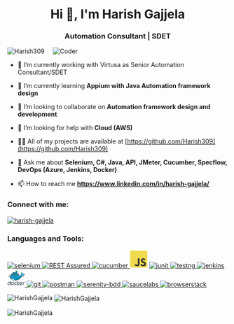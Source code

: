 <h1 align="center">Hi 👋, I'm Harish Gajjela</h1>
<h3 align="center">Automation Consultant | SDET</h3>

<img align="right" src="https://camo.githubusercontent.com/5ddf73ad3a205111cf8c686f687fc216c2946a75005718c8da5b837ad9de78c9/68747470733a2f2f7468756d62732e6766796361742e636f6d2f4576696c4e657874446576696c666973682d736d616c6c2e676966" width=400 alt="Coder" />

<p align="left"> <img src="https://komarev.com/ghpvc/?username=Harish309&label=Profile%20views&color=0e75b6&style=flat" alt="Harish309" /> </p>

- 🔭 I’m currently working with Virtusa as Senior Automation Consultant/SDET

- 🌱 I’m currently learning **Appium with Java Automation framework design**

- 👯 I’m looking to collaborate on **Automation framework design and development**

- 🤝 I’m looking for help with **Cloud (AWS)**

- 👨‍💻 All of my projects are available at [https://github.com/Harish309](https://github.com/Harish309)

- 💬 Ask me about **Selenium, C#, Java, API, JMeter, Cucumber, Specflow, DevOps (Azure, Jenkins, Docker)**

- 📫 How to reach me **https://www.linkedin.com/in/harish-gajjela/**

<h3 align="left">Connect with me:</h3>
<p align="left">
<a href="https://linkedin.com/in/harish-gajjela" target="blank"><img align="center" src="https://raw.githubusercontent.com/rahuldkjain/github-profile-readme-generator/master/src/images/icons/Social/linked-in-alt.svg" alt="harish-gajjela" height="30" width="40" /></a>
</p>

<h3 align="left">Languages and Tools:</h3>
<p align="left"> 
  <a href="https://www.selenium.dev" target="_blank" rel="noreferrer"> 
  <img src="https://raw.githubusercontent.com/detain/svg-logos/780f25886640cef088af994181646db2f6b1a3f8/svg/selenium-logo.svg" alt="selenium" width="40" height="40"/> </a>
   <a href="https://rest-assured.io/" target="_blank" rel="noreferrer"> 
   <img src="https://github.com/rest-assured/rest-assured/blob/master/rest-assured-logo-green.png" alt="REST Assured" width="120" height="40"/> </a> 
   <a href="https://cucumber.io/" target="_blank" rel="noreferrer"> 
  <img src="https://www.vectorlogo.zone/logos/cucumberio/cucumberio-icon.svg" alt="cucumber" width="40" height="40"/> </a>
  <img src="https://raw.githubusercontent.com/devicons/devicon/master/icons/javascript/javascript-original.svg" alt="javascript" width="40" height="40"/> </a>
   <a href="https://junit.org/junit5/" target="_blank" rel="noreferrer"> <img src="https://avatars.githubusercontent.com/u/874086?s=200&v=4" alt="junit" width="40" height="40"/> </a> 
  <a href="https://testng.org/" target="_blank" rel="noreferrer"> <img src="https://avatars.githubusercontent.com/u/12528662?s=200&v=4" alt="testng" width="40" height="40"/> </a> 
  <a href="https://www.jenkins.io" target="_blank" rel="noreferrer"> <img src="https://www.vectorlogo.zone/logos/jenkins/jenkins-icon.svg" alt="jenkins" width="40" height="40"/> </a>
  <a href="https://www.docker.com/" target="_blank" rel="noreferrer"> 
  <img src="https://raw.githubusercontent.com/devicons/devicon/master/icons/docker/docker-original-wordmark.svg" alt="docker" width="40" height="40"/> </a>
  <a href="https://git-scm.com/" target="_blank" rel="noreferrer"> 
  <img src="https://www.vectorlogo.zone/logos/git-scm/git-scm-icon.svg" alt="git" width="40" height="40"/> </a>
  <a href="https://postman.com" target="_blank" rel="noreferrer"> <img src="https://www.vectorlogo.zone/logos/getpostman/getpostman-icon.svg" alt="postman" width="40" height="40"/> </a> 
  <a href="https://serenity-bdd.github.io/theserenitybook/latest/index.html" target="_blank" rel="noreferrer"> 
  <img src="https://serenity-bdd.info/wp-content/uploads/elementor/thumbs/serenity-bdd-pac9onzlqv9ebi90cpg4zsqnp28x4trd1adftgkwbq.png" alt="serenity-bdd" width="100" height="45"/> </a>
  <a href="https://saucelabs.com/" target="_blank" rel="noreferrer"> 
  <img src="https://www.vectorlogo.zone/logos/saucelabs/saucelabs-ar21.svg" alt="saucelabs" width="90" height="50"/> </a>
  <a href="https://www.browserstack.com/" target="_blank" rel="noreferrer"> 
  <img src="https://www.vectorlogo.zone/logos/browserstack/browserstack-ar21.svg" alt="browserstack" width="90" height="50"/> </a>
</p>

<p><img align="left" src="https://github-readme-stats.vercel.app/api/top-langs?username=HarishGajjela&show_icons=true&locale=en&layout=compact" alt="HarishGajjela" /></p>

<p>&nbsp;<img align="center" src="https://github-readme-stats.vercel.app/api?username=HarishGajjela&show_icons=true&locale=en" alt="HarishGajjela" /></p>

<p><img align="center" src="https://github-readme-streak-stats.herokuapp.com/?user=HarishGajjela&" alt="HarishGajjela" /></p>
